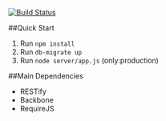 [![Build Status](https://api.travis-ci.org/gmszone/freerice.png)](https://travis-ci.org/gmszone/freerice)

##Quick Start

1. Run ``npm install``
2. Run ``db-migrate up``
3. Run ``node server/app.js`` (only:production)

##Main Dependencies

 - RESTify 
 - Backbone
 - RequireJS
 
 
 